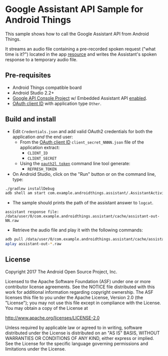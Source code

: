Google Assistant API Sample for Android Things
==============================================

This sample shows how to call the Google Assistant API from Android Things.

It streams an audio file containing a pre-recorded spoken request ("what time is it?")
located in the app [resource](app/src/main/res/raw) and writes the Assistant's spoken response
to a temporary audio file.

Pre-requisites
--------------

- Android Things compatible board
- Android Studio 2.2+
- [Google API Console Project](https://console.developers.google.com) w/ Embedded Assistant API [enabled](https://console.developers.google.com/apis).
- [OAuth client ID](https://console.developers.google.com/apis/credentials) with application type `Other`.

Build and install
-----------------

- Edit `Credentials.json` and add valid OAuth2 credentials for both the application *and* the end user:
    - From the [OAuth client ID](https://developers.google.com/identity/protocols/OAuth2InstalledApp) `client_secret_NNNN.json` file of the application extract:
        - `CLIENT_ID`
        - `CLIENT_SECRET`
	- Using the [`oauth2l token`](https://github.com/google/oauth2l/tree/master/go/oauth2client) command line tool generate:
        - `REFRESH_TOKEN`
- On Android Studio, click on the "Run" button or on the command line, type:
```bash
./gradlew installDebug
adb shell am start com.example.androidthings.assistant/.AssistantActivity
```
- The sample should prints the path of the assistant answer to `logcat`.
```
assistant response file: /data/user/0/com.example.androidthings.assistant/cache/assistant-out-NN.raw
```
- Retrieve the audio file and play it with the following commands:
```bash
adb pull /data/user/0/com.example.androidthings.assistant/cache/assistant-out-*.raw
aplay assistant-out-*.raw
```

License
-------

Copyright 2017 The Android Open Source Project, Inc.

Licensed to the Apache Software Foundation (ASF) under one or more contributor
license agreements.  See the NOTICE file distributed with this work for
additional information regarding copyright ownership.  The ASF licenses this
file to you under the Apache License, Version 2.0 (the "License"); you may not
use this file except in compliance with the License.  You may obtain a copy of
the License at

  http://www.apache.org/licenses/LICENSE-2.0

Unless required by applicable law or agreed to in writing, software
distributed under the License is distributed on an "AS IS" BASIS, WITHOUT
WARRANTIES OR CONDITIONS OF ANY KIND, either express or implied.  See the
License for the specific language governing permissions and limitations under
the License.
